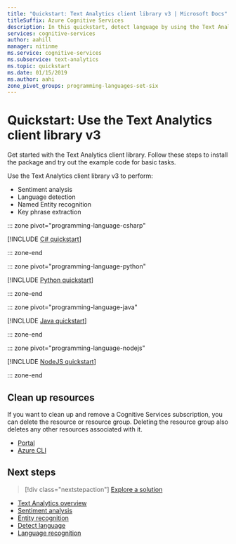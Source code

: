 ```yaml
---
title: "Quickstart: Text Analytics client library v3 | Microsoft Docs"
titleSuffix: Azure Cognitive Services
description: In this quickstart, detect language by using the Text Analytics API from Azure Cognitive Services.
services: cognitive-services
author: aahill
manager: nitinme
ms.service: cognitive-services
ms.subservice: text-analytics
ms.topic: quickstart
ms.date: 01/15/2019
ms.author: aahi
zone_pivot_groups: programming-languages-set-six
---
```


# Quickstart: Use the Text Analytics client library v3

Get started with the Text Analytics client library. Follow these steps to install the package and try out the example code for basic tasks.

Use the Text Analytics client library v3 to perform:

* Sentiment analysis
* Language detection
* Named Entity recognition
* Key phrase extraction

::: zone pivot="programming-language-csharp"

[!INCLUDE [C# quickstart](../includes/quickstarts/v3/csharp.md)]

::: zone-end

::: zone pivot="programming-language-python"

[!INCLUDE [Python quickstart](../includes/quickstarts/v3/python-sdk.md)]

::: zone-end

::: zone pivot="programming-language-java"

[!INCLUDE [Java quickstart](../includes/quickstarts/v3/java-sdk.md)]

::: zone-end

::: zone pivot="programming-language-nodejs"

[!INCLUDE [NodeJS quickstart](../includes/quickstarts/v3/nodejs-sdk.md)]

::: zone-end

## Clean up resources

If you want to clean up and remove a Cognitive Services subscription, you can delete the resource or resource group. Deleting the resource group also deletes any other resources associated with it.

* [Portal](../../cognitive-services-apis-create-account.md#clean-up-resources)
* [Azure CLI](../../cognitive-services-apis-create-account-cli.md#clean-up-resources)

## Next steps

> [!div class="nextstepaction"]
> [Explore a solution](../text-analytics-user-scenarios.md#analyze-recorded-inbound-customer-calls)

* [Text Analytics overview](../overview.md)
* [Sentiment analysis](../how-tos/text-analytics-how-to-sentiment-analysis.md)
* [Entity recognition](../how-tos/text-analytics-how-to-entity-linking.md)
* [Detect language](../how-tos/text-analytics-how-to-keyword-extraction.md)
* [Language recognition](../how-tos/text-analytics-how-to-language-detection.md)
